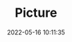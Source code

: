 ---
weight: 1
images:
- /images/edited/41.jpeg
title: Picture
date: 2022-05-16 10:11:35
tags:
- luminar
- work
---